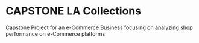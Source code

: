 # CAPSTONE LA Collections
Capstone Project for an e-Commerce Business focusing on analyzing shop performance on e-Commerce platforms
